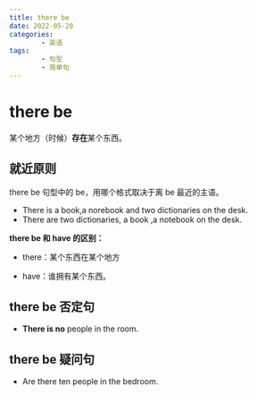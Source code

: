 ```yaml
---
title: there be
date: 2022-05-28
categories:
        - 英语
tags:
        - 句型
        - 简单句
---
```


# there be

某个地方（时候）**存在**某个东西。

## 就近原则

there be 句型中的 be，用哪个格式取决于离 be 最近的主语。

- There is a book,a norebook and two dictionaries on the desk.
- There are two dictionaries, a book ,a notebook on the desk.

**there be 和 have 的区别：**

- there：某个东西在某个地方

- have：谁拥有某个东西。

## there be 否定句

- **There is no** people in the room.

## there be 疑问句

- Are there ten people in the bedroom.
